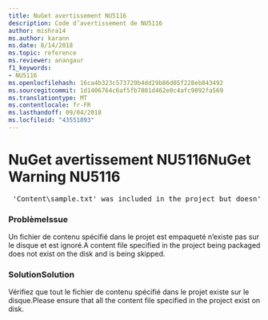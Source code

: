 ```yaml
---
title: NuGet avertissement NU5116
description: Code d’avertissement de NU5116
author: mishra14
ms.author: karann
ms.date: 8/14/2018
ms.topic: reference
ms.reviewer: anangaur
f1_keywords:
- NU5116
ms.openlocfilehash: 16ca4b323c573729b4dd29b86d05f228eb843492
ms.sourcegitcommit: 1d1406764c6af5fb7801d462e0c4afc9092fa569
ms.translationtype: MT
ms.contentlocale: fr-FR
ms.lasthandoff: 09/04/2018
ms.locfileid: "43551893"
---
```

# <a name="nuget-warning-nu5116"></a><span data-ttu-id="9da56-103">NuGet avertissement NU5116</span><span class="sxs-lookup"><span data-stu-id="9da56-103">NuGet Warning NU5116</span></span>
<pre> 'Content\sample.txt' was included in the project but doesn't exist. Skipping...</pre>

### <a name="issue"></a><span data-ttu-id="9da56-104">Problème</span><span class="sxs-lookup"><span data-stu-id="9da56-104">Issue</span></span>

<span data-ttu-id="9da56-105">Un fichier de contenu spécifié dans le projet est empaqueté n’existe pas sur le disque et est ignoré.</span><span class="sxs-lookup"><span data-stu-id="9da56-105">A content file specified in the project being packaged does not exist on the disk and is being skipped.</span></span>


### <a name="solution"></a><span data-ttu-id="9da56-106">Solution</span><span class="sxs-lookup"><span data-stu-id="9da56-106">Solution</span></span>

<span data-ttu-id="9da56-107">Vérifiez que tout le fichier de contenu spécifié dans le projet existe sur le disque.</span><span class="sxs-lookup"><span data-stu-id="9da56-107">Please ensure that all the content file specified in the project exist on disk.</span></span>

